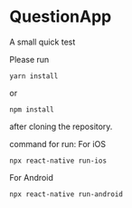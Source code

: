 # QuestionApp
A small quick test

Please run
```
yarn install
```
or
```
npm install
```
after cloning the repository.

command for run:
For iOS
```
npx react-native run-ios
```

For Android
```
npx react-native run-android
```
